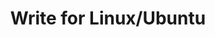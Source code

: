 ---
layout: default
title: Write for Linux/Ubuntu
description: Content is king. You could have the best project in the world but if no one knows about it or understands it, no one will care about it. Writing blog posts, creating videos, tutorials, or podcasts are all ways to bring attention to projects. Content is contribution. 
---
